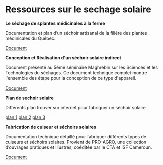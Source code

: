 # Ressources sur le sechage solaire


**Le séchage de splantes médicinales à la ferme**

Documentation et plan d’un séchoir artisanal de la filière des plantes
médinicales du Québec.

[Document](./sechage_plantes_medicinales.pdf)

**Conception et Réalisation d'un séchoir solaire indirect**

Document présenté au 5ème séminaire Maghrébin sur les Sciences et les
Technologies du séchages. Ce document technique complet montre
l'ensemble des étape pour la conception de ce type d'appareil.

[Document](./Miloud_Lahbari_112.pdf)

**Plan de sechoir solaire**

Différents plan trouver sur internet pour fabriquer un séchoir solaire

[plan 1](./sechoir_plan_1.png)
[plan 2](./sechoir_plan_2.png)
[plan 3](./sechoir_plan_3.png)

**Fabrication de cuiseur et séchoirs solaires**

Documentation technique détaillé pour fabriquer différents types de
cuiseurs et séchoirs solaires. Provient de PRO-AGRO, une collection d’ouvrages pratiques et
illustrés, coéditée par le CTA et ISF Cameroun.

[Document](./CuiseursSechoirsSolairesAmelinDavidSouriauChristel.pdf)

